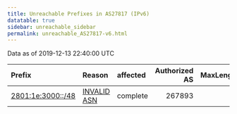 ```yaml
---
title: Unreachable Prefixes in AS27817 (IPv6)
datatable: true
sidebar: unreachable_sidebar
permalink: unreachable_AS27817-v6.html
---
```


Data as of 2019-12-13 22:40:00 UTC


<div class="datatable-begin"></div>

| Prefix                                                       | Reason                                                                                                   | affected   |   Authorized AS |   MaxLength | Anchor                                         |   unreachable /48s |
|:-------------------------------------------------------------|:---------------------------------------------------------------------------------------------------------|:-----------|----------------:|------------:|:-----------------------------------------------|-------------------:|
| [2801:1e:3000::/48](https://stat.ripe.net/2801:1e:3000::/48) | [INVALID ASN](https://rpki-validator.ripe.net/announcement-preview?asn=AS27817&prefix=2801:1e:3000::/48) | complete   |          267893 |          48 | [LACNIC](unreachable_LACNIC_RPKI_Root-v6.html) |                  1 |

<div class="datatable-end"></div>